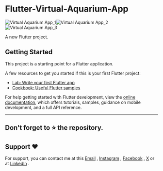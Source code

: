 # Flutter-Virtual-Aquarium-App

![Virtual Aquarium App_1](https://github.com/user-attachments/assets/fe5f2fdf-f373-4332-b6c5-5976f323c7aa)![Virtual Aquarium App_2](https://github.com/user-attachments/assets/0d2a1262-d388-4167-a8af-540b28ac4ad1)![Virtual Aquarium App_3](https://github.com/user-attachments/assets/53de62a0-adf3-47b6-b6cd-1993c0675dc1)

A new Flutter project.               

## Getting Started

This project is a starting point for a Flutter application.

A few resources to get you started if this is your first Flutter project:

- [Lab: Write your first Flutter app](https://docs.flutter.dev/get-started/codelab)
- [Cookbook: Useful Flutter samples](https://docs.flutter.dev/cookbook)

For help getting started with Flutter development, view the
[online documentation](https://docs.flutter.dev/), which offers tutorials,
samples, guidance on mobile development, and a full API reference.

---

## Don't forget to :star: the repository.

## Support ❤️
For support, you can contact me at this [Email](mailto:nobelleon.86@gmail.com) , [Instagram](https://www.instagram.com/nobelleon/) , [Facebook](https://web.facebook.com/n0beLLeon) , [X](https://twitter.com/_nObeLLeon) or at [LinkedIn](https://www.linkedin.com/in/nobelleon-mahardhika-291048124/) .
